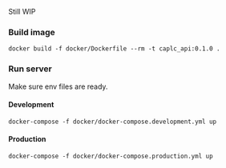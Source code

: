 Still WIP
### Build image
```shell script
docker build -f docker/Dockerfile --rm -t caplc_api:0.1.0 .
```

### Run server
Make sure env files are ready.
#### Development
```shell script
docker-compose -f docker/docker-compose.development.yml up
```
#### Production
```shell script
docker-compose -f docker/docker-compose.production.yml up
```

